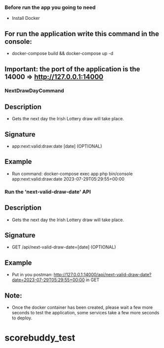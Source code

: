 ### Before run the app you going to need

- Install Docker

## For run the application write this command in the console:
- docker-compose build && docker-compose up -d

## Important: the port of the application is the 14000 => http://127.0.0.1:14000

### NextDrawDayCommand
## Description
- Gets the next day the Irish Lottery draw will take place.

## Signature
- app:next:valid:draw:date [date] (OPTIONAL)

## Example
- Run command: docker-compose exec app php bin/console app:next:valid:draw:date 2023-07-29T05:29:55+00:00


### Run the 'next-valid-draw-date' API

## Description
- Gets the next day the Irish Lottery draw will take place.

## Signature
- GET /api/next-valid-draw-date=[date] (OPTIONAL)
## Example
- Put in you postman: http://127.0.0.1:14000/api/next-valid-draw-date?date=2023-07-29T05:29:55+00:00 in GET


## Note:
- Once the docker container has been created, please wait a few more seconds to test the application, some services take a few more seconds to deploy.
# scorebuddy_test
